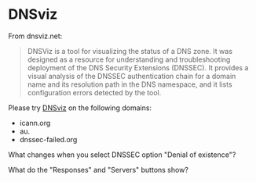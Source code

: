 # DNSviz

From dnsviz.net:
> DNSViz is a tool for visualizing the status of a DNS zone. It was 
> designed as a resource for understanding and troubleshooting 
> deployment of the DNS Security Extensions (DNSSEC). It provides a 
> visual analysis of the DNSSEC authentication chain for a domain name 
> and its resolution path in the DNS namespace, and it lists configuration 
> errors detected by the tool. 

Please try [DNSviz](https://dnsviz.net) on the following domains:
- icann.org
- au.
- dnssec-failed.org

What changes when you select DNSSEC option "Denial of existence"?

What do the "Responses" and "Servers" buttons show?
